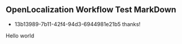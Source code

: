 ## OpenLocalization Workflow Test MarkDown
* 13b13989-7b11-42f4-94d3-6944981e21b5 
thanks!

Hello world